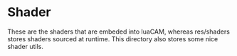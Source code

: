 
# Shader
These are the shaders that are embeded into luaCAM, whereas res/shaders stores shaders sourced at runtime.
This directory also stores some nice shader utils.
